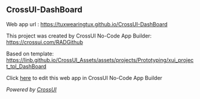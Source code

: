 ## CrossUI-DashBoard
Web app url : https://tuxwearingtux.github.io/CrossUI-DashBoard

This project was created by CrossUI No-Code App Builder: https://crossui.com/RADGithub

Based on template: https://linb.github.io/CrossUI_Assets/assets/projects/Prototyping/xui_project_tpl_DashBoard

Click [here](https://crossui.com/RADGithub/#!from=github&owner=tuxwearingtux&repo=CrossUI-DashBoard) to edit this web app in CrossUI No-Code App Builder

<i>Powered by [CrossUI](https://crossui.com)</i>
